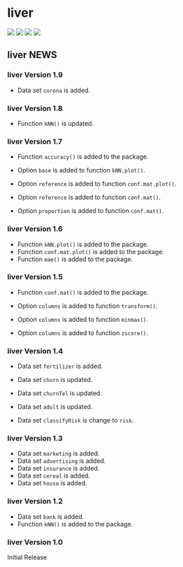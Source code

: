 # **liver** 
  
![](https://www.r-pkg.org/badges/version/liver) 
![](https://www.r-pkg.org/badges/last-release/liver) 
![](https://cranlogs.r-pkg.org/badges/liver) 
![](https://cranlogs.r-pkg.org/badges/grand-total/liver) 

## **liver** NEWS

### **liver** Version 1.9

* Data set `corona` is added.

### **liver** Version 1.8

* Function `kNN()` is updated.

### **liver** Version 1.7

* Function `accuracy()` is added to the package.

* Option `base` is added to function `kNN.plot()`.
* Option `reference` is added to function `conf.mat.plot()`.
* Option `reference` is added to function `conf.mat()`.
* Option `proportion` is added to function `conf.mat()`.

### **liver** Version 1.6

* Function `kNN.plot()` is added to the package.
* Function `conf.mat.plot()` is added to the package.
* Function `mae()` is added to the package.

### **liver** Version 1.5

* Function `conf.mat()` is added to the package.

* Option `columns` is added to function `transform()`.
* Option `columns` is added to function `minmax()`.
* Option `columns` is added to function `zscore()`.

### **liver** Version 1.4

* Data set `fertilizer` is added.

* Data set `churn` is updated.
* Data set `churnTel` is updated.
* Data set `adult` is updated.
* Data set `classifyRisk` is change to `risk`.

### **liver** Version 1.3

* Data set `marketing` is added.
* Data set `advertising` is added.
* Data set `insurance` is added.
* Data set `cereal` is added.
* Data set `house` is added.

### **liver** Version 1.2

* Data set `bank` is added.
* Function `kNN()` is added to the package.

### **liver** Version 1.0

Initial Release
    
